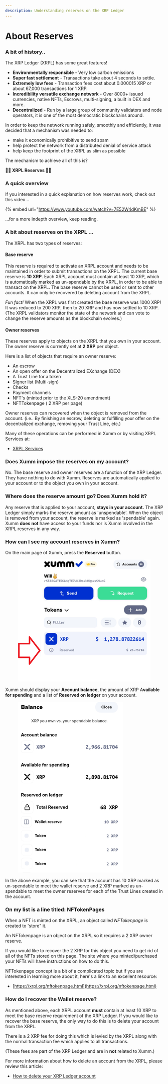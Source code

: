 ```yaml
---
description: Understanding reserves on the XRP Ledger
---
```


# About Reserves

### **A bit of history..**

The XRP Ledger (XRPL) has some great features!

* **Environmentally responsible** - Very low carbon emissions
* **Super fast settlement** - Transactions take about 4 seconds to settle.
* **Extremely low fees** - Transaction fees cost about 0.000015 XRP or about 67,000 transactions for 1 XRP.
* **Incredibility versatile exchange network** - Over 8000+ issued currencies, native NFTs, Escrows, multi-signing, a built in DEX and more.&#x20;
* **Decentralized** - Run by a large group of community validators and node operators, it is one of the most democratic blockchains around.

In order to keep the network running safely, smoothly and efficiently, it was decided that a mechanism was needed to:

* make it economically prohibitive to send spam
* help protect the network from a distributed denial of service attack
* help keep the footprint of the XRPL as slim as possible

The mechanism to achieve all of this is?

**🎉🎉 XRPL Reserves  🎉🎉**

### **A quick overview**

If you interested in a quick explanation on how reserves work, check out this video...

{% embed url="https://www.youtube.com/watch?v=7E52W4dKmBE" %}

...for a more indepth overview, keep reading.&#x20;

### **A bit about reserves on the XRPL ...**

The XRPL has two types of reserves:

#### **Base reserve**

This reserve is required to activate an XRPL account and needs to be maintained in order to submit transactions on the XRPL. The current base reserve is **10 XRP**. Each XRPL account must contain at least 10 XRP, which is automatically marked as un-spendable by the XRPL, in order to be able to transact on the XRPL. The base reserve cannot be used or sent to other accounts. It can only be recovered by deleting account from the XRPL.

_Fun fact!_ When the XRPL was first created the base reserve was 1000 XRP! It was reduced to 200 XRP, then to 20 XRP and has now settled to 10 XRP. (The XRPL validators monitor the state of the network and can vote to change the reserve amounts as the blockchain evolves.)&#x20;

&#x20;

#### **Owner reserves**

These reserves apply to objects on the XRPL that you own in your account. The owner reserve is currently set at **2 XRP** per object.

Here is a list of objects that require an owner reserve:

* An escrow
* An open offer on the Decentralized EXchange (DEX)
* A Trust Line for a token
* SIgner list (Multi-sign)
* Checks
* Payment channels
* NFT's (minted prior to the XLS-20 amendment)
* NFTTokenpage ( 2 XRP per page)

Owner reserves can recovered when the object is removed from the account. (i.e.. By finishing an escrow, deleting or fulfilling your offer on the decentralized exchange, removing your Trust Line, etc.)

Many of these operations can be performed in Xumm or by visiting XRPL Services at:

* [XRPL Services](https://xrpl.services/tools)

### **Does Xumm impose the reserves on my account?**

No. The base reserve and owner reserves are a function of the XRP Ledger. They have nothing to do with Xumm. Reserves are automatically applied to your account or to the object you own in your account.

### **Where does the reserve amount go? Does Xumm hold it?**

Any reserve that is applied to your account, **stays in your account.** The XRP Ledger simply marks the reserve amount as 'unspendable'. When the object is removed from your account, the reserve is marked as 'spendable' again. Xumm **does not** have access to your funds nor is Xumm involved in the XRPL reserves in any way.

### **How can I see my account reserves in Xumm?**

On the main page of Xumm, press the **Reserved** button.

<figure><img src="../../.gitbook/assets/v24 - Reserves -1.png" alt=""><figcaption></figcaption></figure>

Xumm should display your **Account balance**, the amount of XRP A**vailable for spending** and a list of **Reserved on ledger** on your account.

<figure><img src="../../.gitbook/assets/v24 - Reserves -2.png" alt=""><figcaption></figcaption></figure>

In the above example, you can see that the account has 10 XRP marked as un-spendable to meet the wallet reserve and 2 XRP marked as un-spendable to meet the owner reserves for each of the Trust Lines created in the account. &#x20;

### **On my list is a line titled: NFTokenPages**

When a NFT is minted on the XRPL, an object called _NFTokenpage_ is created to 'store" it.

An NFTokenpage is an object on the XRPL so it requires a 2 XRP owner reserve.&#x20;

If you would like to recover the 2 XRP for this object you need to get rid of all of the NFTs stored on this page. The site where you minted/purchased your NFTs will have instructions on how to do this.

NFTokenpage concept is a bit of a complicated topic but if you are interested in learning more about it, here's a link to an excellent resource:

* [https://xrpl.org/nftokenpage.html](https://xrpl.org/nftokenpage.html)

### **How do I recover the Wallet reserve?**

As mentioned above, each XRPL account **must** contain at least 10 XRP to meet the base reserve requirement of the XRP Ledger. If you would like to recover the base reserve, the only way to do this is to delete your account from the XRPL.

There is a 2 XRP fee for doing this which is levied by the XRPL along with the normal transaction fee which applies to all transactions.

(These fees are part of the XRP Ledger and are in **not** related to Xumm.)

For more information about how to delete an account from the XRPL, please review this article:

* [How to delete your XRP Ledger account](../../learning-more-about-xumm/deleting-an-xrpl-account.md)




